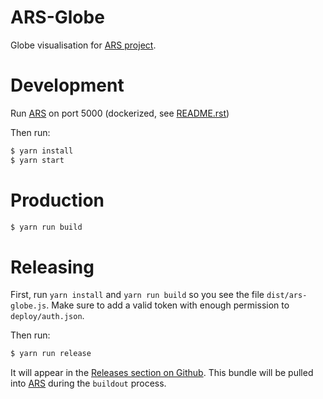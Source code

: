 ARS-Globe
=========

Globe visualisation for [ARS project](https://reisomdewereldin80dagen.nelen-schuurmans.nl/#/).


Development
===========

Run [ARS](https://github.com/nens/ars) on port 5000 (dockerized, see [README.rst](https://github.com/nens/ars/blob/master/README.rst#development-with-docker))

Then run:
```bash
$ yarn install
$ yarn start
```


Production
==========

```bash
$ yarn run build
```

Releasing
=========
First, run `yarn install` and `yarn run build` so you see the file `dist/ars-globe.js`.
Make sure to add a valid token with enough permission to `deploy/auth.json`.

Then run:

```bash
$ yarn run release
```

It will appear in the [Releases section on Github](https://github.com/nens/ars-globe-visualisation/releases).
This bundle will be pulled into [ARS](https://github.com/nens/ars) during the `buildout` process.

